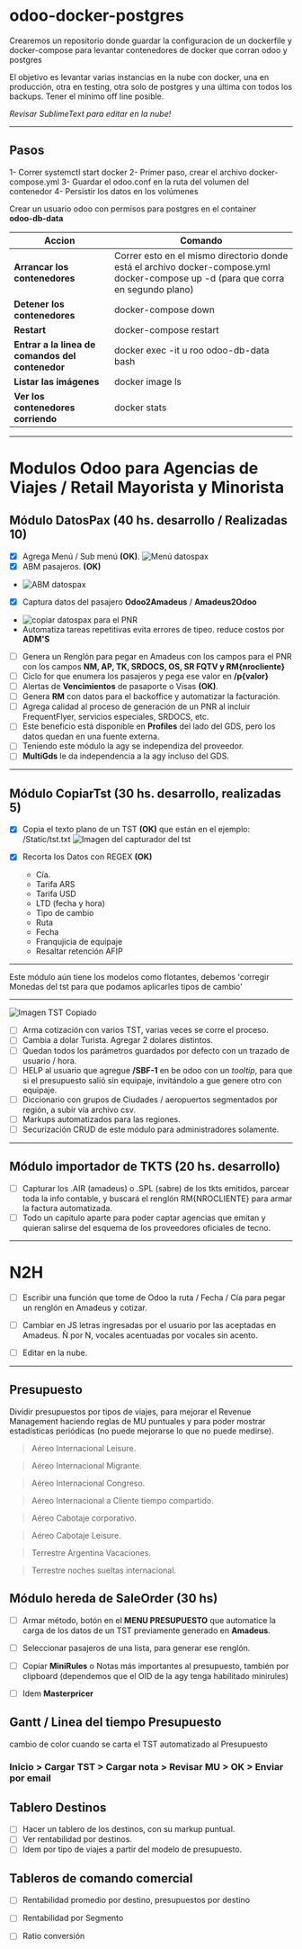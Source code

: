 # odoo-docker-postgres

Crearemos un repositorio donde guardar la configuracion de un dockerfile y docker-compose para levantar contenedores de docker que corran odoo y postgres

El objetivo es levantar varias instancias en la nube con docker, una en producción, otra en testing, otra solo de postgres y una última con todos los backups.  Tener el mínimo off line posible.

*Revisar SublimeText para editar en la nube!*

---

## Pasos
1- Correr systemctl start docker
2- Primer paso, crear el archivo docker-compose.yml
3- Guardar el odoo.conf en la ruta del volumen del contenedor
4- Persistir los datos en los volúmenes

Crear un usuario odoo con permisos para postgres en el container  
**odoo-db-data**

|Accion|Comando|
|--|--|
|**Arrancar los contenedores** | Correr esto en el mismo directorio donde está el archivo docker-compose.yml docker-compose up -d (para que corra en segundo plano)|
| **Detener los contenedores** | docker-compose down |
| **Restart** | docker-compose restart |
| **Entrar a la linea de comandos del contenedor** | docker exec -it u roo odoo-db-data bash | 
| **Listar las imágenes** | docker image ls |
| **Ver los contenedores corriendo** | docker stats |

---

# Modulos Odoo para Agencias de Viajes / Retail Mayorista y Minorista

## Módulo DatosPax (40 hs. desarrollo / Realizadas 10)
- [x] Agrega Menú / Sub menú **(OK)**.
![Menú datospax](/Static/datospax1.jpg "Menu DatosPax")
- [x] ABM pasajeros. **(OK)**
- ![ABM datospax](/Static/datospax2.jpg "Form datos pax")
- [x] Captura datos del pasajero **Odoo2Amadeus** / **Amadeus2Odoo** 
- ![copiar datospax para el PNR](/Static/datospax3.jpg "Datos pax al pnr")
- Automatiza tareas repetitivas evita errores de tipeo.  reduce costos por **ADM'S**
- [ ] Genera un Renglón para pegar en Amadeus con los campos para el PNR con los campos **NM, AP, TK, SRDOCS, OS, SR FQTV y RM{nrocliente}**
- [ ] Ciclo for que enumera los pasajeros y pega ese valor en **/p{valor}**
- [ ] Alertas de **Vencimientos** de pasaporte o Visas **(OK)**.
- [ ] Genera **RM** con datos para el backoffice y automatizar la facturación.
- [ ] Agrega calidad al proceso de generación de un PNR al incluir FrequentFlyer, servicios especiales, SRDOCS, etc.
- [ ] Este beneficio está disponible en **Profiles** del lado del GDS, pero los datos quedan en una fuente externa.  
- [ ] Teniendo este módulo la agy se independiza del proveedor.
- [ ] **MultiGds** le da independencia a la agy incluso del GDS.

---

## Módulo CopiarTst (30 hs. desarrollo, realizadas 5)
- [x] Copia el texto plano de un TST **(OK)** que están en el ejemplo: /Static/tst.txt
![Imagen del capturador del tst](/Static/tst2.jpg "Capturador")
- [x] Recorta los Datos con REGEX **(OK)**

    + Cía. 
    + Tarifa ARS
    + Tarifa USD
    + LTD (fecha y hora)
    + Tipo de cambio
    + Ruta 
    + Fecha
    + Franqujicia de equipaje
    + Resaltar retención AFIP
---
Este módulo aún tiene los modelos como flotantes, debemos 'corregir Monedas del tst para que podamos aplicarles tipos de cambio'

---
![Imagen TST Copiado](/Static/tst1.jpg "TST Copiado")
- [ ] Arma cotización con varios TST, varias veces se corre el proceso.
- [ ] Cambia a dolar Turista.  Agregar 2 dolares distintos.
- [ ] Quedan todos los parámetros guardados por defecto con un trazado de usuario / hora.
- [ ] HELP al usuario que agregue **/SBF-1** en be odoo con un *tooltip*, para que si el presupuesto salió sin equipaje, invitándolo a gue genere otro con equipaje.
- [ ] Diccionario con grupos de Ciudades / aeropuertos segmentados por región, a subir vía archivo csv.
- [ ] Markups automatizados para las regiones.
- [ ] Securización CRUD de este módulo para administradores solamente.

---

## Módulo importador de TKTS (20 hs. desarrollo)
- [ ] Capturar los .AIR (amadeus) o .SPL (sabre) de los tkts emitidos, parcear toda la info contable, y buscará el renglón RM{NROCLIENTE} para armar la factura automatizada. 
- [ ] Todo un capítulo aparte para poder captar agencias que emitan y quieran salirse del esquema de los proveedores oficiales de tecno.

---

# N2H
- [ ] Escribir una función que tome de Odoo la ruta / Fecha / Cía para pegar un renglón en Amadeus y cotizar.
- [ ] Cambiar en JS letras ingresadas por el usuario por las aceptadas en Amadeus. Ñ por N, vocales acentuadas por vocales sin acento.
- [ ] Editar en la nube.

 
---

## Presupuesto
Dividir presupuestos por tipos de viajes, para mejorar el Revenue Management haciendo reglas de MU puntuales y para poder mostrar estadísticas periódicas (no puede mejorarse lo que no puede medirse).

> Aéreo Internacional Leisure.

> Aéreo Internacional Migrante.

> Aéreo Internacional Congreso.

> Aéreo Internacional a Cliente tiempo compartido.

> Aéreo Cabotaje corporativo.

> Aéreo Cabotaje Leisure.

> Terrestre Argentina Vacaciones.

> Terrestre noches sueltas internacional.


## Módulo hereda de SaleOrder (30 hs)
- [ ] Armar método, botón en el **MENU PRESUPUESTO** que automatice la carga de los datos de un TST previamente generado en **Amadeus**.  

- [ ] Seleccionar pasajeros de una lista, para generar ese renglón.

- [ ] Copiar **MiniRules** o Notas más importantes al presupuesto, también por clipboard (dependemos que el OID de la agy tenga habilitado minirules)

- [ ] Idem **Masterpricer**

## Gantt / Linea del tiempo Presupuesto
cambio de color cuando se carta el TST automatizado al Presupuesto

### Inicio > Cargar TST > Cargar nota > Revisar MU > OK > Enviar por email


## Tablero Destinos
- [ ] Hacer un tablero de los destinos, con su markup puntual.
- [ ] Ver rentabilidad por destinos.
- [ ] Idem por tipo de viajes a partir del modelo de presupuesto.

## Tableros de comando comercial
- [ ] Rentabilidad promedio por destino, presupuestos por destino
- [ ] Rentabilidad por Segmento
- [ ] Ratio conversión




